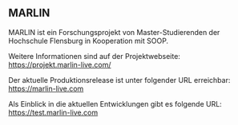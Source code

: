 ## MARLIN
MARLIN ist ein Forschungsprojekt von Master-Studierenden der Hochschule Flensburg in Kooperation mit SOOP.

Weitere Informationen sind auf der Projektwebseite:  
https://projekt.marlin-live.com/

Der aktuelle Produktionsrelease ist unter folgender URL erreichbar:
https://marlin-live.com

Als Einblick in die aktuellen Entwicklungen gibt es folgende URL:
https://test.marlin-live.com

<!--

**Here are some ideas to get you started:**

🙋‍♀️ A short introduction - what is your organization all about?
🌈 Contribution guidelines - how can the community get involved?
👩‍💻 Useful resources - where can the community find your docs? Is there anything else the community should know?
🍿 Fun facts - what does your team eat for breakfast?
🧙 Remember, you can do mighty things with the power of [Markdown](https://docs.github.com/github/writing-on-github/getting-started-with-writing-and-formatting-on-github/basic-writing-and-formatting-syntax)
-->
